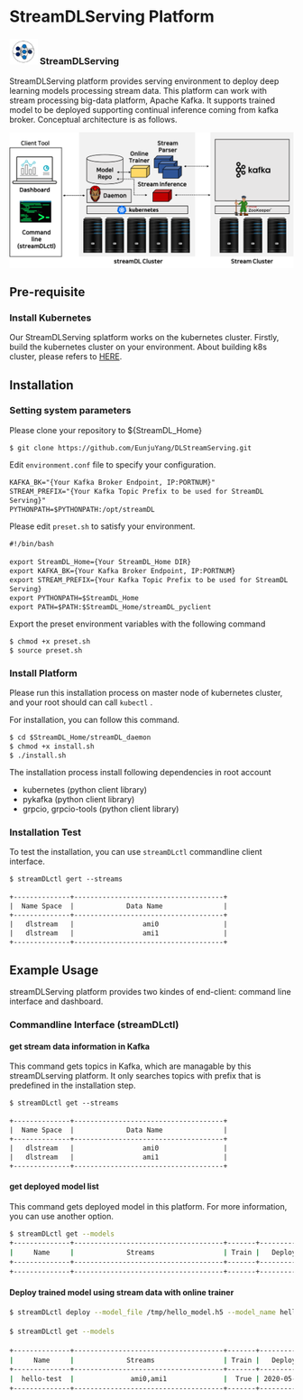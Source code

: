 # StreamDLServing Platform


### <img src="https://github.com/EunjuYang/DLStreamServing/blob/master/img/dlstreamServing_icon.png" alt="drawing" width="50"/>   StreamDLServing 



StreamDLServing platform provides serving environment to deploy deep learning models processing stream data. This platform can work with stream processing big-data platform, Apache Kafka. It supports trained model to be deployed supporting continual inference coming from kafka broker. Conceptual architecture is as follows.



<img align="center" src="https://github.com/EunjuYang/DLStreamServing/blob/master/img/dlstream_platform_overview.png"> 



## Pre-requisite

### Install Kubernetes

Our StreamDLServing splatform works on the kubernetes cluster. Firstly, build the kubernetes cluster on your environment. About building k8s cluster, please refers to [HERE](https://github.com/KAIST-NCL/Accelerator-K8S/wiki/How-to-make-a-k8s-cluster).



## Installation



### Setting system parameters

Please clone your repository to ${StreamDL_Home}

```
$ git clone https://github.com/EunjuYang/DLStreamServing.git
```

Edit `environment.conf` file to specify your configuration.

```
KAFKA_BK="{Your Kafka Broker Endpoint, IP:PORTNUM}"
STREAM_PREFIX="{Your Kafka Topic Prefix to be used for StreamDL Serving}"
PYTHONPATH=$PYTHONPATH:/opt/streamDL
```

Please edit `preset.sh` to satisfy your environment.

```
#!/bin/bash

export StreamDL_Home={Your StreamDL_Home DIR}
export KAFKA_BK={Your Kafka Broker Endpoint, IP:PORTNUM}
export STREAM_PREFIX={Your Kafka Topic Prefix to be used for StreamDL Serving}
export PYTHONPATH=$StreamDL_Home
export PATH=$PATH:$StreamDL_Home/streamDL_pyclient

```

Export the preset environment variables with the following command

```
$ chmod +x preset.sh
$ source preset.sh
```



### Install Platform

Please run this installation process on master node of kubernetes cluster, and your root should can call `kubectl` .

For installation, you can follow this command.

```
$ cd $StreamDL_Home/streamDL_daemon
$ chmod +x install.sh
$ ./install.sh
```



The installation process install following dependencies in root account

- kubernetes (python client library)
- pykafka (python client library)
- grpcio, grpcio-tools (python client library)



### Installation Test

To test the installation, you can use `streamDLctl` commandline client interface.

```
$ streamDLctl gert --streams

+--------------+-------------------------------------+
|  Name Space  |             Data Name               |
+--------------+-------------------------------------+
|   dlstream   |                 ami0                |
|   dlstream   |                 ami1                |
+--------------+-------------------------------------+
```



## Example Usage

streamDLServing platform provides two kindes of end-client: command line interface and dashboard. 



### Commandline Interface (streamDLctl)

#### get stream data information in Kafka

This command gets topics in Kafka, which are managable by this streamDLserving platform. It only searches topics with prefix that is predefined in the installation step. 

```
$ streamDLctl get --streams

+--------------+-------------------------------------+
|  Name Space  |             Data Name               |
+--------------+-------------------------------------+
|   dlstream   |                 ami0                |
|   dlstream   |                 ami1                |
+--------------+-------------------------------------+
```



#### get deployed model list

This command gets deployed model in this platform. For more information, you can use another option.

```bash
$ streamDLctl get --models
+--------------+-------------------------------------+-------+-----------------+
|     Name     |             Streams                 | Train |   Deployed At   |
+--------------+-------------------------------------+-------+-----------------+
+--------------+-------------------------------------+-------+-----------------+
```



#### Deploy trained model using stream data with online trainer

```bash
$ streamDLctl deploy --model_file /tmp/hello_model.h5 --model_name hello-test --amis ami0,ami1 --is_adaptive True --is_online_train True --look_back_win_size 3 --input_shift_step 1 --look_forward_step 1 --look_forward_win_size 1 --online_method cont --batch_size 32 --memory_method cossim --episodic_mem_size 100 --is_schedule True

$ streamDLctl get --models

+--------------+-------------------------------------+-------+-----------------+
|     Name     |             Streams                 | Train |   Deployed At   |
+--------------+-------------------------------------+-------+-----------------+
|  hello-test  |              ami0,ami1              |  True | 2020-05-08 22:27|
+--------------+-------------------------------------+-------+-----------------+
```

